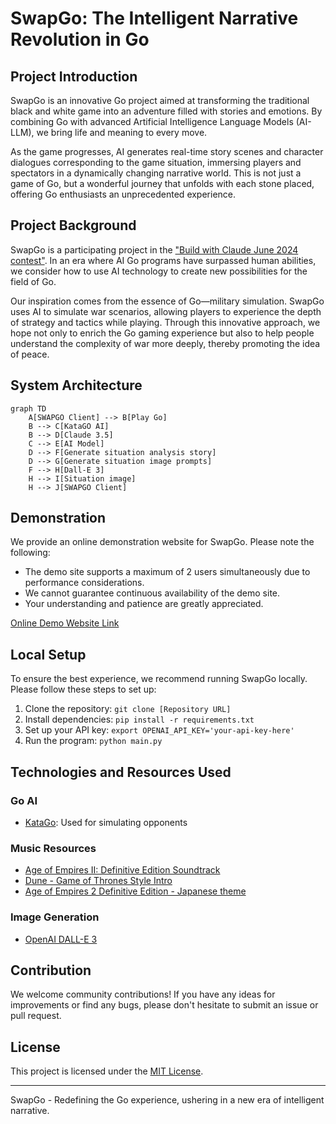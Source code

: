 # SwapGo: The Intelligent Narrative Revolution in Go

## Project Introduction

SwapGo is an innovative Go project aimed at transforming the traditional black and white game into an adventure filled with stories and emotions. By combining Go with advanced Artificial Intelligence Language Models (AI-LLM), we bring life and meaning to every move.

As the game progresses, AI generates real-time story scenes and character dialogues corresponding to the game situation, immersing players and spectators in a dynamically changing narrative world. This is not just a game of Go, but a wonderful journey that unfolds with each stone placed, offering Go enthusiasts an unprecedented experience.

## Project Background

SwapGo is a participating project in the ["Build with Claude June 2024 contest"](https://docs.anthropic.com/en/build-with-claude-contest/overview). In an era where AI Go programs have surpassed human abilities, we consider how to use AI technology to create new possibilities for the field of Go.

Our inspiration comes from the essence of Go—military simulation. SwapGo uses AI to simulate war scenarios, allowing players to experience the depth of strategy and tactics while playing. Through this innovative approach, we hope not only to enrich the Go gaming experience but also to help people understand the complexity of war more deeply, thereby promoting the idea of peace.

## System Architecture

```mermaid
graph TD
    A[SWAPGO Client] --> B[Play Go]
    B --> C[KataGO AI]
    B --> D[Claude 3.5]
    C --> E[AI Model]
    D --> F[Generate situation analysis story]
    D --> G[Generate situation image prompts]
    F --> H[Dall-E 3]
    H --> I[Situation image]
    H --> J[SWAPGO Client]
```

## Demonstration

We provide an online demonstration website for SwapGo. Please note the following:

- The demo site supports a maximum of 2 users simultaneously due to performance considerations.
- We cannot guarantee continuous availability of the demo site.
- Your understanding and patience are greatly appreciated.

[Online Demo Website Link](https://go.swap.work/SWAPGO/start)

## Local Setup

To ensure the best experience, we recommend running SwapGo locally. Please follow these steps to set up:

1. Clone the repository: `git clone [Repository URL]`
2. Install dependencies: `pip install -r requirements.txt`
3. Set up your API key: `export OPENAI_API_KEY='your-api-key-here'`
4. Run the program: `python main.py`

## Technologies and Resources Used

### Go AI

- [KataGo](https://github.com/lightvector/KataGo): Used for simulating opponents

### Music Resources

- [Age of Empires II: Definitive Edition Soundtrack](https://www.youtube.com/playlist?list=PLh4Eme5gACZFflgnk-qzmDGWroz2EIqi8)
- [Dune - Game of Thrones Style Intro](https://www.youtube.com/watch?v=VlPIBlr0VCs)
- [Age of Empires 2 Definitive Edition - Japanese theme](https://www.youtube.com/watch?v=rCr_p3N5qso)

### Image Generation

- [OpenAI DALL-E 3](https://platform.openai.com/docs/guides/images)

## Contribution

We welcome community contributions! If you have any ideas for improvements or find any bugs, please don't hesitate to submit an issue or pull request.

## License

This project is licensed under the [MIT License](LICENSE).

---

SwapGo - Redefining the Go experience, ushering in a new era of intelligent narrative.
